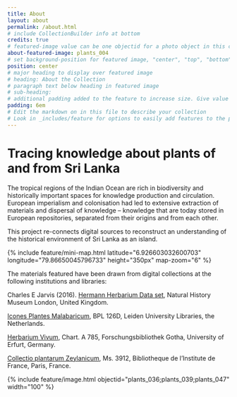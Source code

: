 ```yaml
---
title: About
layout: about
permalink: /about.html
# include CollectionBuilder info at bottom
credits: true
# featured-image value can be one objectid for a photo object in this collection, a relative path to an image in this project, or a full url to any image. If left blank, no featured image will appear at top of About page.
about-featured-image: plants_004
# set background-position for featured image, "center", "top", "bottom"
position: center
# major heading to display over featured image
# heading: About the Collection
# paragraph text below heading in featured image
# sub-heading: 
# additional padding added to the feature to increase size. Give value in em or px, e.g. "5em".
padding: 6em
# Edit the markdown on in this file to describe your collection
# Look in _includes/feature for options to easily add features to the page
---
```


# Tracing knowledge about plants of and from Sri Lanka

The tropical regions of the Indian Ocean are rich in biodiversity and historically important spaces for knowledge production and circulation. European imperialism and colonisation had led to extensive extraction of materials and dispersal of knowledge – knowledge that are today stored in European repositories, separated from their origins and from each other. 

This project re-connects digital sources to reconstruct an understanding of the historical environment of Sri Lanka as an island.

{% include feature/mini-map.html latitude="6.926603032600703" longitude="79.86650045796733" height="350px" map-zoom="6" %}

The materials featured have been drawn from digital collections at the following institutions and libraries:

Charles E Jarvis (2016). [Hermann Herbarium Data set](https://doi.org/10.5519/0062484), Natural History Museum London, United Kingdom.

[Icones Plantes Malabaricum](https://digitalcollections.universiteitleiden.nl/iconesplantarummalabaricum), BPL 126D, Leiden University Libraries, the Netherlands.

[Herbarium Vivum](https://dhb.thulb.uni-jena.de/receive/ufb_cbu_00032798), Chart. A 785, Forschungsbibliothek Gotha, University of Erfurt, Germany.

[Collectio plantarum Zeylanicum](https://bibnum.institutdefrance.fr/ark:/61562/bi24308), Ms. 3912, Bibliotheque de l’Institute de France, Paris, France.

{% include feature/image.html objectid="plants_036;plants_039;plants_047" width="100" %} 